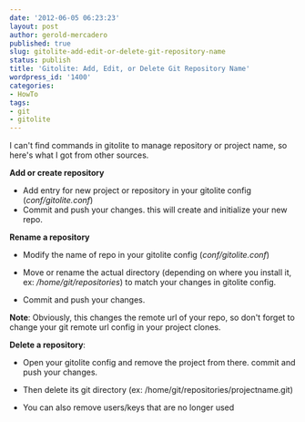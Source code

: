```yaml
---
date: '2012-06-05 06:23:23'
layout: post
author: gerold-mercadero
published: true
slug: gitolite-add-edit-or-delete-git-repository-name
status: publish
title: 'Gitolite: Add, Edit, or Delete Git Repository Name'
wordpress_id: '1400'
categories:
- HowTo
tags:
- git
- gitolite
---
```


I can't find commands in gitolite to manage repository or project name, so here's what I got from other sources.

**Add or create repository**
	
  * Add entry for new project or repository in your gitolite config (_conf/gitolite.conf_)
  * Commit and push your changes. this will create and initialize your new repo.


**Rename a repository**
	
  * Modify the name of repo in your gitolite config (_conf/gitolite.conf_)
  * Move or rename the actual directory (depending on where you install it, ex: _/home/git/repositories_) to match your changes in gitolite config.

  * Commit and push your changes.


**Note**: Obviously, this changes the remote url of your repo, so don't forget to change your git remote url config in your project clones.

**Delete a repository**:



	
  * Open your gitolite config and remove the project from there. commit and push your changes.

	
  * Then delete its git directory (ex: /home/git/repositories/projectname.git)

	
  * You can also remove users/keys that are no longer used


